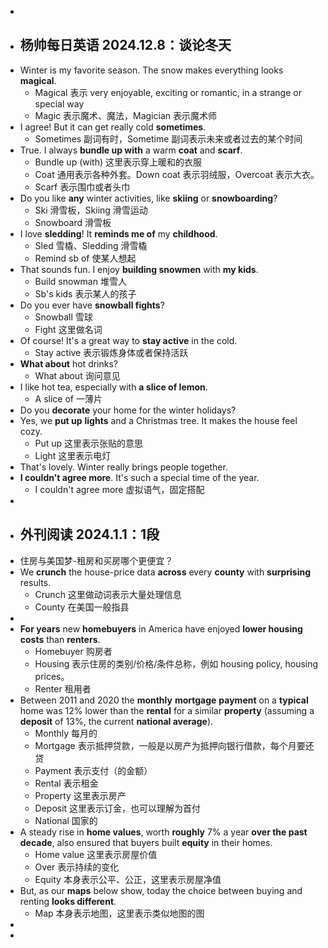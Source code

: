 -
- ## 杨帅每日英语 2024.12.8：谈论冬天
- Winter is my favorite season. The snow makes everything looks **magical**.
	- Magical 表示 very enjoyable, exciting or romantic, in a strange or special way
	- Magic 表示魔术、魔法，Magician 表示魔术师
- I agree! But it can get really cold **sometimes**.
	- Sometimes 副词有时，Sometime 副词表示未来或者过去的某个时间
- True. I always **bundle up with** a warm **coat** and **scarf**.
	- Bundle up (with) 这里表示穿上暖和的衣服
	- Coat 通用表示各种外套。Down coat 表示羽绒服，Overcoat 表示大衣。
	- Scarf 表示围巾或者头巾
- Do you like **any** winter activities, like **skiing** or **snowboarding**?
	- Ski 滑雪板，Skiing 滑雪运动
	- Snowboard 滑雪板
- I love **sledding**! It **reminds me of** my **childhood**.
	- Sled 雪橇、Sledding 滑雪橇
	- Remind sb of 使某人想起
- That sounds fun. I enjoy **building snowmen** with **my kids**.
	- Build snowman 堆雪人
	- Sb's kids 表示某人的孩子
- Do you ever have **snowball fights**?
	- Snowball 雪球
	- Fight 这里做名词
- Of course! It's a great way to **stay active** in the cold.
	- Stay active 表示锻炼身体或者保持活跃
- **What about** hot drinks?
	- What about 询问意见
- I like hot tea, especially with **a slice of lemon**.
	- A slice of 一薄片
- Do you **decorate** your home for the winter holidays?
- Yes, we **put up** **lights** and a Christmas tree. It makes the house feel cozy.
	- Put up 这里表示张贴的意思
	- Light 这里表示电灯
- That's lovely. Winter really brings people together.
- **I couldn't agree more**. It's such a special time of the year.
	- I couldn't agree more 虚拟语气，固定搭配
-
- ## 外刊阅读 2024.1.1：1段
- 住房与美国梦-租房和买房哪个更便宜？
- We **crunch** the house-price data **across** every **county** with **surprising** results.
	- Crunch 这里做动词表示大量处理信息
	- County 在美国一般指县
-
- **For years** new **homebuyers** in America have enjoyed **lower housing costs** than **renters**.
	- Homebuyer 购房者
	- Housing 表示住房的类别/价格/条件总称，例如 housing policy, housing prices。
	- Renter 租用者
- Between 2011 and 2020 the **monthly** **mortgage** **payment** on a **typical** home was 12% lower than the **rental** for a similar **property** (assuming a **deposit** of 13%, the current **national average**).
	- Monthly 每月的
	- Mortgage 表示抵押贷款，一般是以房产为抵押向银行借款，每个月要还贷
	- Payment 表示支付（的金额）
	- Rental 表示租金
	- Property 这里表示房产
	- Deposit 这里表示订金，也可以理解为首付
	- National 国家的
- A steady rise in **home values**, worth **roughly** 7% a year **over the past decade**, also ensured that buyers built **equity** in their homes.
	- Home value 这里表示房屋价值
	- Over 表示持续的变化
	- Equity 本身表示公平、公正，这里表示房屋净值
- But, as our **maps** below show, today the choice between buying and renting **looks different**.
	- Map 本身表示地图，这里表示类似地图的图
-
-